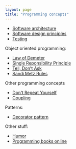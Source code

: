 ```yaml
---
layout: page
title: "Programming concepts"
---
```


- [Software architecture](/notes/architecture/)
- [Software design principles](/notes/design-principles/)
- [Testing](/notes/testing/)

Object oriented programming:

- [Law of Demeter](/notes/demeter/)
- [Single Reponsibility Principle](/notes/single-responsibility-principle/)
- [Tell, Don't Ask](/notes/tell-dont-ask/)
- [Sandi Metz Rules](/notes/sandi-metz-rules/)

Other programming concepts

- [Don't Repeat Yourself](/notes/dry/)
- [Coupling](/notes/coupling/)

Patterns:

- [Decorator pattern](/notes/decorator-pattern/)

Other stuff:

- [Humor](/notes/programming-humor/)
- [Programming books online](/notes/programming-books/)
